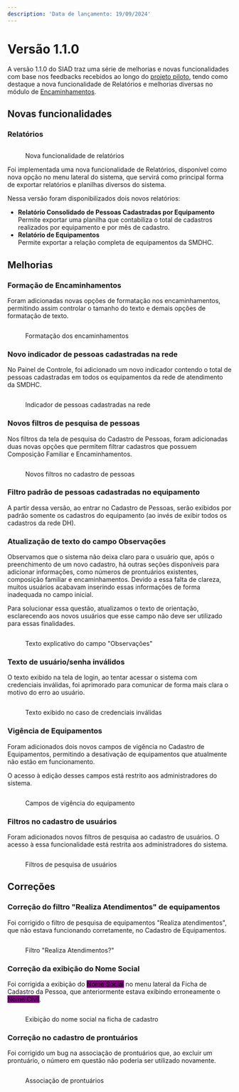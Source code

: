 ```yaml
---
description: 'Data de lançamento: 19/09/2024'
---
```


# Versão 1.1.0

A versão 1.1.0 do SIAD traz uma série de melhorias e novas funcionalidades com base nos feedbacks recebidos ao longo do [projeto piloto](../introducao/projeto-piloto.md), tendo como destaque a nova funcionalidade de Relatórios e melhorias diversas no módulo de [Encaminhamentos](../pessoas/encaminhamentos.md).

## Novas funcionalidades

### Relatórios

<figure><img src="../.gitbook/assets/image (11) (1).png" alt=""><figcaption><p>Nova funcionalidade de relatórios</p></figcaption></figure>

Foi implementada uma nova funcionalidade de Relatórios, disponível como nova opção no menu lateral do sistema, que servirá como principal forma de exportar relatórios e planilhas diversos do sistema.

Nessa versão foram disponibilizados dois novos relatórios:

* **Relatório Consolidado de Pessoas Cadastradas por Equipamento**\
  Permite exportar uma planilha que contabiliza o total de cadastros realizados por equipamento e por mês de cadastro.
* **Relatório de Equipamentos**\
  Permite exportar a relação completa de equipamentos da SMDHC.

## Melhorias

### Formação de Encaminhamentos

Foram adicionadas novas opções de formatação nos encaminhamentos, permitindo assim controlar o tamanho do texto e demais opções de formatação de texto.

<figure><img src="../.gitbook/assets/image (2) (1) (1).png" alt=""><figcaption><p>Formatação dos encaminhamentos</p></figcaption></figure>

### Novo indicador de pessoas cadastradas na rede

No Painel de Controle, foi adicionado um novo indicador contendo o total de pessoas cadastradas em todos os equipamentos da rede de atendimento da SMDHC.

<figure><img src="../.gitbook/assets/image (3) (1) (1).png" alt=""><figcaption><p>Indicador de pessoas cadastradas na rede</p></figcaption></figure>

### Novos filtros de pesquisa de pessoas

Nos filtros da tela de pesquisa do Cadastro de Pessoas, foram adicionadas duas novas opções que permitem filtrar cadastros que possuem Composição Familiar e Encaminhamentos.

<figure><img src="../.gitbook/assets/image (4) (1) (1).png" alt=""><figcaption><p>Novos filtros no cadastro de pessoas</p></figcaption></figure>

### Filtro padrão de pessoas cadastradas no equipamento

A partir dessa versão, ao entrar no Cadastro de Pessoas, serão exibidos por padrão somente os cadastros do equipamento (ao invés de exibir todos os cadastros da rede DH).

### Atualização de texto do campo Observações

Observamos que o sistema não deixa claro para o usuário que, após o preenchimento de um novo cadastro, há outras seções disponíveis para adicionar informações, como números de prontuários existentes, composição familiar e encaminhamentos. Devido a essa falta de clareza, muitos usuários acabavam inserindo essas informações de forma inadequada no campo inicial.

Para solucionar essa questão, atualizamos o texto de orientação, esclarecendo aos novos usuários que esse campo não deve ser utilizado para essas finalidades.

<figure><img src="../.gitbook/assets/image (5) (1) (1).png" alt=""><figcaption><p>Texto explicativo do campo "Observações"</p></figcaption></figure>

### Texto de usuário/senha inválidos

O texto exibido na tela de login, ao tentar acessar o sistema com credenciais inválidas, foi aprimorado para comunicar de forma mais clara o motivo do erro ao usuário.

<figure><img src="../.gitbook/assets/image (7) (1) (1).png" alt=""><figcaption><p>Texto exibido no caso de credenciais inválidas</p></figcaption></figure>

### Vigência de Equipamentos

Foram adicionados dois novos campos de vigência no Cadastro de Equipamentos, permitindo a desativação de equipamentos que atualmente não estão em funcionamento.

O acesso à edição desses campos está restrito aos administradores do sistema.

<figure><img src="../.gitbook/assets/image (9) (1) (1).png" alt=""><figcaption><p>Campos de vigência do equipamento</p></figcaption></figure>

### Filtros no cadastro de usuários

Foram adicionados novos filtros de pesquisa ao cadastro de usuários. O acesso à essa funcionalidade está restrita aos administradores do sistema.

<figure><img src="../.gitbook/assets/image (10) (1) (1).png" alt=""><figcaption><p>Filtros de pesquisa de usuários</p></figcaption></figure>

## Correções

### Correção do filtro "Realiza Atendimentos" de equipamentos

Foi corrigido o filtro de pesquisa de equipamentos "Realiza atendimentos", que não estava funcionando corretamente, no Cadastro de Equipamentos.

<figure><img src="../.gitbook/assets/image (11) (1) (1).png" alt=""><figcaption><p>Filtro "Realiza Atendimentos?"</p></figcaption></figure>

### Correção da exibição do Nome Social

Foi corrigida a exibição do <mark style="background-color:purple;">Nome Social</mark> no menu lateral da Ficha de Cadastro da Pessoa, que anteriormente estava exibindo erroneamente o <mark style="background-color:purple;">Nome Civil</mark>.

<figure><img src="../.gitbook/assets/image (12) (1).png" alt=""><figcaption><p>Exibição do nome social na ficha de cadastro</p></figcaption></figure>

### Correção no cadastro de prontuários

Foi corrigido um bug na associação de prontuários que, ao excluir um prontuário, o número em questão não poderia ser utilizado novamente.

<figure><img src="../.gitbook/assets/image (13) (1).png" alt=""><figcaption><p>Associação de prontuários</p></figcaption></figure>

